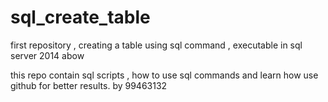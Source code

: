 # sql_create_table
first repository , creating a table using sql command , executable in sql server 2014 abow

this repo contain sql scripts , how to use sql commands and learn how use github for better results.
by 99463132

